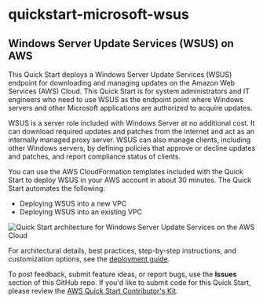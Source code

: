 # quickstart-microsoft-wsus
## Windows Server Update Services (WSUS) on AWS

This Quick Start deploys a Windows Server Update Services (WSUS) endpoint for downloading and managing updates on the Amazon Web Services (AWS) Cloud. This Quick Start is for system administrators and IT engineers who need to use WSUS as the endpoint point where Windows servers and other Microsoft applications are authorized to acquire updates.

WSUS is a server role included with Windows Server at no additional cost. It can download required updates and patches from the internet and act as an internally managed proxy server. WSUS can also manage clients, including other Windows servers, by defining policies that approve or decline updates and patches, and report compliance status of clients.

You can use the AWS CloudFormation templates included with the Quick Start to deploy WSUS in your AWS account in about 30 minutes. The Quick Start automates the following:

- Deploying WSUS into a new VPC
- Deploying WSUS into an existing VPC

![Quick Start architecture for Windows Server Update Services on the AWS Cloud](https://d0.awsstatic.com/partner-network/QuickStart/datasheets/wsus-on-the-aws-cloud-architecture.png)

For architectural details, best practices, step-by-step instructions, and customization options, see the [deployment guide](https://fwd.aws/KkYwn).

To post feedback, submit feature ideas, or report bugs, use the **Issues** section of this GitHub repo. If you'd like to submit code for this Quick Start, please review the [AWS Quick Start Contributor's Kit](https://aws-quickstart.github.io/).
